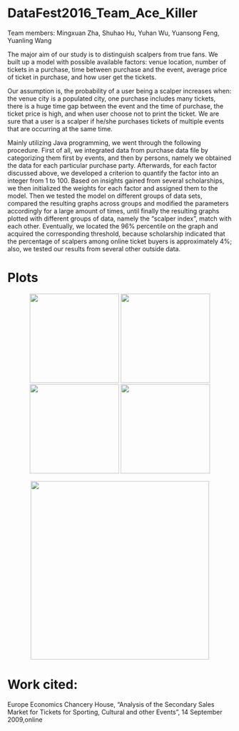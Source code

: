 # DataFest2016_Team_Ace_Killer
Team members: Mingxuan Zha, Shuhao Hu, Yuhan Wu, Yuansong Feng, Yuanling Wang

The major aim of our study is to distinguish scalpers from true fans. We built up a model with possible available factors: venue location, number of tickets in a purchase, time between purchase and the event, average price of ticket in purchase, and how user get the tickets.

Our assumption is, the probability of a user being a scalper increases when: the venue city is a populated city, one purchase includes many tickets, there is a huge time gap between the event and the time of purchase, the ticket price is high, and when user choose not to print the ticket. We are sure that a user is a scalper if he/she purchases tickets of multiple events that are occurring at the same time.

Mainly utilizing Java programming, we went through the following procedure. First of all, we integrated data from purchase data file by categorizing them first by events, and then by persons, namely we obtained the data for each particular purchase party. Afterwards, for each factor discussed above, we developed a criterion to quantify the factor into an integer from 1 to 100. Based on insights gained from several scholarships, we then initialized the weights for each factor and assigned them to the model. Then we tested the model on different groups of data sets, compared the resulting graphs across groups and modified the parameters accordingly for a large amount of times, until finally the resulting graphs plotted with different groups of data, namely the “scalper index”, match with each other. Eventually, we located the 96% percentile on the graph and acquired the corresponding threshold, because scholarship indicated that the percentage of scalpers among online ticket buyers  is approximately 4%; also, we tested our results from several other outside data.

# Plots
<p align="center">
<img src="https://cloud.githubusercontent.com/assets/8942049/14234240/0f1d429a-f9ac-11e5-9b34-43367966e691.jpg" width="200"/>
<img src="https://cloud.githubusercontent.com/assets/8942049/14234244/2c7c9fde-f9ac-11e5-8110-eaddc5f06dc1.jpg" width="200"/>
<img src="https://cloud.githubusercontent.com/assets/8942049/14234245/2f6d7cd6-f9ac-11e5-8f27-daf007a0f5ad.jpg" width="200"/>
<img src="https://cloud.githubusercontent.com/assets/8942049/14234247/323490f8-f9ac-11e5-89cf-b6581aeee013.jpg" width="200"/>
</p>
<p align="center">
<img src="https://cloud.githubusercontent.com/assets/8942049/14234248/342e8580-f9ac-11e5-884a-8a0bcb8a5e62.jpg" width="400"/>
</p>

# Work cited:
Europe Economics Chancery House, “Analysis of the Secondary Sales Market for Tickets for Sporting, Cultural and other Events”, 14 September 2009,online
